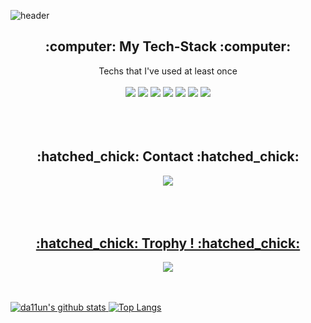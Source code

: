 ![header](https://capsule-render.vercel.app/api?type=waving&color=timeGradient&height=200&section=header&text=Welcome%20to%20my%20Github👋&fontSize=60)

<h2 align=center>:computer: My Tech-Stack :computer:</h2>
<div align=center>
  Techs that I've used at least once<br>
  <br>
  <img src="https://img.shields.io/badge/-Oracle-%23F80000?logo=Oracle&logoColor=white"/>  
  <img src="https://img.shields.io/badge/-JavaScript-%23F7DF1E?logo=JavaScript&logoColor=white"/>     
  <img src="https://img.shields.io/badge/-HTML-%23E34F26?logo=HTML5&logoColor=white"/>     
  <img src="https://img.shields.io/badge/-CSS-%231572B6?logo=CSS3&logoColor=white"/>       
  <img src="https://img.shields.io/badge/-Spring-%236DB33F?logo=Spring&logoColor=white"/>
  <img src="https://img.shields.io/badge/java-007396?logo=java&logoColor=white"> 
    <img src="https://img.shields.io/badge/github-181717?logo=github&logoColor=white">
</div>
<br>
<br>
<br>
<h2 align=center>:hatched_chick: Contact :hatched_chick:</h2>
<div align=center>
  <a href="mail to: daun32174@gmail.com"/> <img src="https://img.shields.io/badge/-Email-%23EA4335?logo=Gmail&logoColor=white"/>      
</div>
<br>
<br>
<br>
<h2 align=center>:hatched_chick: Trophy ! :hatched_chick:</h2>
<div align=center>
  <img src='https://github-profile-trophy.vercel.app/?username=da11un' />
</div>
<br><br>

![da11un's github stats](https://github-readme-stats.vercel.app/api?username=da11un&show_icons=true)
[![Top Langs](https://github-readme-stats.vercel.app/api/top-langs/?username=da11un&hide_border=True)](https://github.com/anuraghazra/github-readme-stats)
